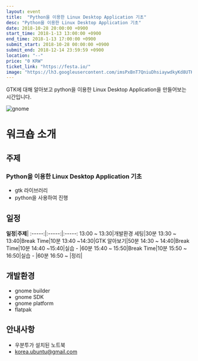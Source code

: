 ```yaml
---
layout: event
title:  "Python을 이용한 Linux Desktop Application 기초"
desc: "Python을 이용한 Linux Desktop Application 기초"
date: 2018-10-28 20:00:00 +0900
start_time: 2018-1-13 13:00:00 +0900
end_time: 2018-1-13 17:00:00 +0900
submit_start: 2018-10-28 00:00:00 +0900
submit_end: 2018-12-14 23:59:59 +0900
location: "--"
price: "0 KRW"
ticket_link: "https://festa.io/"
image: "https://lh3.googleusercontent.com/imsPxBnT7QniuDhsiaywdkyKd8UTKuwYoxrg0lLTme5k5ZQzi07e49uiYTCMMc7vWtivKvqfo3JN3s_D3Sl2G2AWwOqS7m56GwaVZ8fBZX5jwxJEEGCTFigxT0V3-1K1SwG-Z0LYnVX-zAKIYX2X-Q16qswevTHFWKi1iJXEZE75bSEVPMEJxdzLP0wmGtTwkOthI7LtRM0jVWlk98Qr87ciX9vK5eVM8G8mSJ0TlSkmvsogOMwh03NppZCcqr12S3SkDxQ8jn5XYOjHis_g4iJuUieHnAwEaJpx7u3BM21zoH4s86DH2afwxxyOV7xz-KxlkdQJN20ZJv4HkhupvGYJq6C5R9JGyE1F-FB9gZc_JhyTP336TSLz4AijRSIZlFzfq0hgBJkwBt7XINm7_lS1T9aA7HEI4gOaGO15y-yCIZc5DuvL40QeurTH0eD61lTfpxQjGnA9vnG6So1TtJ2b1BX4ij2k8PTG8dVzx-y7gLYg17y0OGYSSxkpIz7MOq6h_cQSap2h59TDBSB175BaL0GdaiEX9QWP42Z0xGSKngG4A8aQINc91hXKZe6ZkkI9_ozQNCaimjqq5MXy8lMEyX3kxJtE025fhuyx_FGb49pddYQTJkYuV6TRCN6jch6OisvtOeEkACr7oEI7zNVNJYYV8f8wtcLBk_kOnO9iwg=s642-no"
---
```

GTK에 대해 알아보고 python을 이용한 Linux Desktop Application을 만들어보는 시간입니다.

![gnome](https://www.gnome.org/wp-content/uploads/2013/06/gnome-logos.png)

# 워크숍 소개

## 주제
### Python을 이용한 Linux Desktop Application 기초
- gtk 라이브러리
- python을 사용하여 진행

## 일정
**일정**|**주제**| 
:-----:|:-----:|:-----:
13:00 ~ 13:30|개발환경 세팅|30분
13:30 ~ 13:40|Break Time|10분
13:40 ~14:30|GTK 알아보기|50분
14:30 ~ 14:40|Break Time|10분
14:40 ~15:40|실습 - |60분
15:40 ~ 15:50|Break Time|10분
15:50 ~ 16:50|실습 - |60분
16:50 ~ |정리| 

## 개발환경
* gnome builder
* gnome SDK
* gnome platform
* flatpak

## 안내사항
* 우분투가 설치된 노트북
* korea.ubuntu@gmail.com
